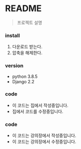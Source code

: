 # README
> 프로젝트 설명

### install
1. 다운로드 받는다.
2. 압축을 해제한다.

### version
- python 3.8.5
- Django 2.2

### code
- 이 코드는 집에서 작성중입니다.
- 집에서 코드를 수정중입니다.

### code
- 이 코드는 강의장에서 작성중입니다.
- 이 코드는 강의장에서 수정중입니다.